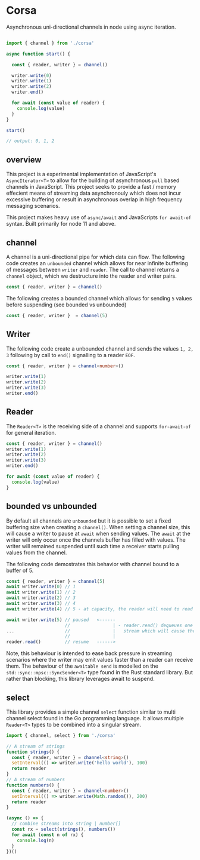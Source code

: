 # Corsa

Asynchronous uni-directional channels in node using async iteration.

```typescript

import { channel } from './corsa'

async function start() {

  const { reader, writer } = channel()

  writer.write(0)
  writer.write(1)
  writer.write(2)
  writer.end()

  for await (const value of reader) {
    console.log(value)
  }
}

start()

// output: 0, 1, 2

```

## overview

This project is a experimental implementation of JavaScript's `AsyncIterator<T>` to allow for the building of asynchronous `pull` based channels in JavaScript. This project seeks to provide a fast / memory effecient means of streaming data asynchronouly which does not incur excessive buffering or result in asynchronous overlap in high frequency messaging scenarios.

This project makes heavy use of `async/await` and JavaScripts `for await-of` syntax. Built primarily for node 11 and above.

## channel

A channel is a uni-directional pipe for which data can flow. The following code creates an `unbounded` channel which allows for near infinite buffering of messages between `writer` and `reader`. The call to channel returns a `channel` object, which we destructure into the reader and writer pairs.

```typescript
const { reader, writer } = channel()
```
The following creates a bounded channel which allows for sending `5` values before suspending (see bounded vs unbounded)

```typescript
const { reader, writer }  = channel(5)
```

## Writer<T>

The following code create a unbounded channel and sends the values `1, 2, 3` following by call to `end()` signalling to a reader `EOF`.

```typescript
const { reader, writer } = channel<number>()

writer.write(1)
writer.write(2)
writer.write(3)
writer.end()

```

## Reader<T>

The `Reader<T>` is the receiving side of a channel and supports `for-await-of` for general iteration. 

```typescript
const { reader, writer } = channel()
writer.write(1)
writer.write(2)
writer.write(3)
writer.end()

for await (const value of reader) {
  console.log(value)
}

```

## bounded vs unbounded

By default all channels are `unbounded` but it is possible to set a fixed buffering size when creating a `channel()`. When setting a channel size, this will cause a writer to pause at `await` when sending values. The `await` at the writer will only occur once the channels buffer has filled with values. The writer will remained suspended until such time a receiver starts pulling values from the channel.

The following code demostrates this behavior with channel bound to a buffer of 5.

```typescript
const { reader, writer } = channel(5)
await writer.write(0) // 1
await writer.write(1) // 2
await writer.write(2) // 3
await writer.write(3) // 4
await writer.write(4) // 5 - at capacity, the reader will need to read something.

await writer.write(5) // paused   <------
                      //                | - reader.read() dequeues one element from the
...                   //                |   stream which will cause the writer to resume.
                      //                |  
reader.read()         // resume   ------>
```

Note, this behaviour is intended to ease back pressure in streaming scenarios where the writer may emit values faster than a reader can receive them. The behaviour of the `awaitable send` is modelled on the `std::sync::mpsc::SyncSender<T>` type found in the Rust standard library. But rather than blocking, this library leverages await to suspend.

## select

This library provides a simple channel `select` function similar to multi channel select found in the Go programming language. It allows multiple `Reader<T>` types to be combined into a singular stream.

```typescript
import { channel, select } from './corsa'

// A stream of strings
function strings() {
  const { reader, writer } = channel<string>()
  setInterval(() => writer.write('hello world'), 100)
  return reader
}
// A stream of numbers
function numbers() {
  const { reader, writer } = channel<number>()
  setInterval(() => writer.write(Math.random()), 200)
  return reader
}

(async () => {
  // combine streams into string | number[]
  const rx = select(strings(), numbers())
  for await (const n of rx) {
    console.log(n)
  }
})()
```
